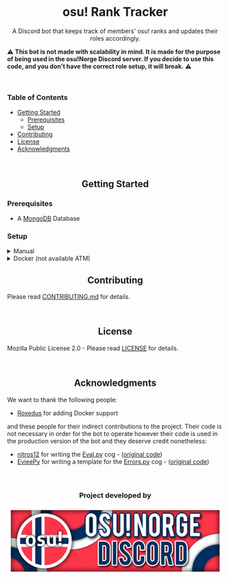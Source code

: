 <div align="center">
  <h1>osu! Rank Tracker</h1>

<p>A Discord bot that keeps track of members' osu! ranks and updates their roles accordingly.</p>
</div>

⚠️ <b>This bot is not made with scalability in mind. It is made for the purpose of being used in the osu!Norge Discord server. If you decide to use this code, and you don't have the correct role setup, it will break.</b> ⚠️

<br>

<h3>Table of Contents</h3>

* [Getting Started](#getting-started)
  * [Prerequisites](#prerequisites)
  * [Setup](#setup)
* [Contributing](#contributing)
* [License](#license)
* [Acknowledgments](#acknowledgments)

<br>

<h2 align="center">Getting Started</h2>

<h3>Prerequisites</h3>

* A [MongoDB](https://github.com/mongodb/mongo) Database

<h3>Setup</h3>

<details>
  <summary>Manual</summary>

<h3>Additional prerequisites</h3>

* [Python](https://github.com/python/cpython) 3.6+

<h3>Installation</h3>

*Assming that you have set your Python 3 path to `python` and you have set up a database.*

* Install the required Python modules:
  ```
  python -m pip install -r requirements.txt
  ```

* Go to the `src/config` directory & rename the [config.yaml.example](src/config/config.yaml.example) file to `config.yaml`. Replace the values within the config file with your own.

* Return to the [src](src) directory

* Run the bot

  ```cmd
  python src/run.py
  ```
</details>

<details>
  <summary>Docker (not available ATM)</summary>
  
Example docker-compose.yml

NOTE: `config.yaml` needs to exist on the host as a file

```yml
  osu-bot:
    container_name: osu-bot
    image: osu-Norge/osu_rank_tracker
    networks:
      - internal
    volumes:
      - ./config.yaml:/app/data/config.yaml
```
  
</details>

<h2 align="center">Contributing</h2>

Please read [CONTRIBUTING.md](CONTRIBUTING.md) for details.

<br>

<h2 align="center">License</h2>

Mozilla Public License 2.0 - Please read [LICENSE](LICENSE) for details.

<br>

<h2 align="center">Acknowledgments</h2>

We want to thank the following people:

* [Roxedus](https://github.com/Roxedus) for adding Docker support

and these people for their indirect contributions to the project. Their code is not necessary in order for the bot to operate however their code is used in the production version of the bot and they deserve credit nonetheless:

* [nitros12](https://github.com/nitros12) for writing the [Eval.py](src/cogs/Eval.py) cog - ([original code](https://gist.github.com/nitros12/2c3c265813121492655bc95aa54da6b9))
* [EvieePy](https://github.com/EvieePy) for writing a template for the [Errors.py](src/cogs/Errors.py) cog - ([original code](https://gist.github.com/EvieePy/7822af90858ef65012ea500bcecf1612))

<br>

##
<div align="center">
  <h3>Project developed by</h3>
  <a href="https://discord.gg/Y7zyjGU"><img src="https://raw.githubusercontent.com/osu-Norge/assets/master/products/banner_discord.png"></a>
</div>


